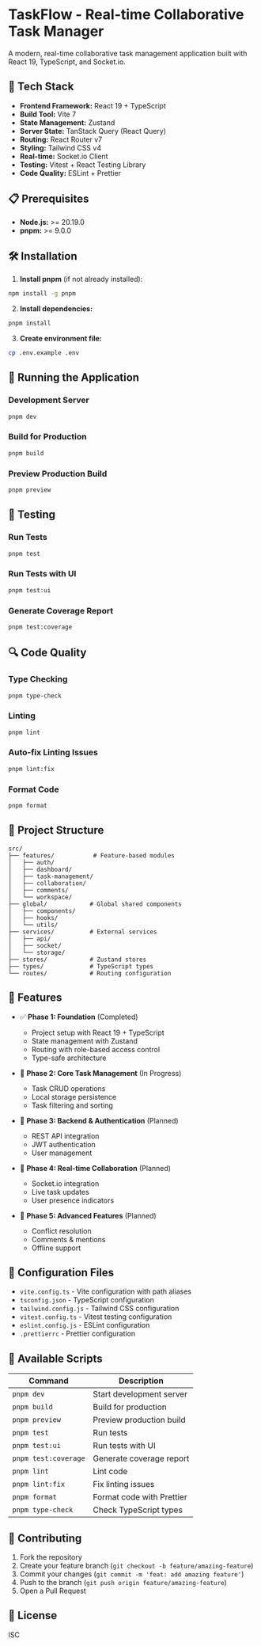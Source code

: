 # TaskFlow - Real-time Collaborative Task Manager

A modern, real-time collaborative task management application built with React 19, TypeScript, and Socket.io.

## 🚀 Tech Stack

- **Frontend Framework:** React 19 + TypeScript
- **Build Tool:** Vite 7
- **State Management:** Zustand
- **Server State:** TanStack Query (React Query)
- **Routing:** React Router v7
- **Styling:** Tailwind CSS v4
- **Real-time:** Socket.io Client
- **Testing:** Vitest + React Testing Library
- **Code Quality:** ESLint + Prettier

## 📋 Prerequisites

- **Node.js:** >= 20.19.0
- **pnpm:** >= 9.0.0

## 🛠️ Installation

1. **Install pnpm** (if not already installed):
```bash
npm install -g pnpm
```

2. **Install dependencies:**
```bash
pnpm install
```

3. **Create environment file:**
```bash
cp .env.example .env
```

## 🏃 Running the Application

### Development Server
```bash
pnpm dev
```

### Build for Production
```bash
pnpm build
```

### Preview Production Build
```bash
pnpm preview
```

## 🧪 Testing

### Run Tests
```bash
pnpm test
```

### Run Tests with UI
```bash
pnpm test:ui
```

### Generate Coverage Report
```bash
pnpm test:coverage
```

## 🔍 Code Quality

### Type Checking
```bash
pnpm type-check
```

### Linting
```bash
pnpm lint
```

### Auto-fix Linting Issues
```bash
pnpm lint:fix
```

### Format Code
```bash
pnpm format
```

## 📁 Project Structure

```
src/
├── features/           # Feature-based modules
│   ├── auth/
│   ├── dashboard/
│   ├── task-management/
│   ├── collaboration/
│   ├── comments/
│   └── workspace/
├── global/            # Global shared components
│   ├── components/
│   ├── hooks/
│   └── utils/
├── services/          # External services
│   ├── api/
│   ├── socket/
│   └── storage/
├── stores/            # Zustand stores
├── types/             # TypeScript types
└── routes/            # Routing configuration
```

## 🌟 Features

- ✅ **Phase 1: Foundation** (Completed)
  - Project setup with React 19 + TypeScript
  - State management with Zustand
  - Routing with role-based access control
  - Type-safe architecture

- 🚧 **Phase 2: Core Task Management** (In Progress)
  - Task CRUD operations
  - Local storage persistence
  - Task filtering and sorting

- 📅 **Phase 3: Backend & Authentication** (Planned)
  - REST API integration
  - JWT authentication
  - User management

- 📅 **Phase 4: Real-time Collaboration** (Planned)
  - Socket.io integration
  - Live task updates
  - User presence indicators

- 📅 **Phase 5: Advanced Features** (Planned)
  - Conflict resolution
  - Comments & mentions
  - Offline support

## 🔧 Configuration Files

- `vite.config.ts` - Vite configuration with path aliases
- `tsconfig.json` - TypeScript configuration
- `tailwind.config.js` - Tailwind CSS configuration
- `vitest.config.ts` - Vitest testing configuration
- `eslint.config.js` - ESLint configuration
- `.prettierrc` - Prettier configuration

## 📝 Available Scripts

| Command | Description |
|---------|-------------|
| `pnpm dev` | Start development server |
| `pnpm build` | Build for production |
| `pnpm preview` | Preview production build |
| `pnpm test` | Run tests |
| `pnpm test:ui` | Run tests with UI |
| `pnpm test:coverage` | Generate coverage report |
| `pnpm lint` | Lint code |
| `pnpm lint:fix` | Fix linting issues |
| `pnpm format` | Format code with Prettier |
| `pnpm type-check` | Check TypeScript types |

## 🤝 Contributing

1. Fork the repository
2. Create your feature branch (`git checkout -b feature/amazing-feature`)
3. Commit your changes (`git commit -m 'feat: add amazing feature'`)
4. Push to the branch (`git push origin feature/amazing-feature`)
5. Open a Pull Request

## 📄 License

ISC
